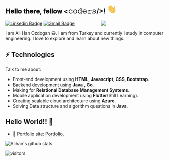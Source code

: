<h2> 𝐇𝐞𝐥𝐥𝐨 𝐭𝐡𝐞𝐫𝐞, 𝐟𝐞𝐥𝐥𝐨𝐰 <𝚌𝚘𝚍𝚎𝚛𝚜/>! <img src="https://raw.githubusercontent.com/ABSphreak/ABSphreak/master/gifs/Hi.gif" width="30px"></h2>

<img align='right' src='https://user-images.githubusercontent.com/5713670/87202985-820dcb80-c2b6-11ea-9f56-7ec461c497c3.gif' width='200"'>

[![Linkedin Badge](https://img.shields.io/badge/-alihanozdogan-blue?style=flat-square&logo=Linkedin&logoColor=white&link=https://www.linkedin.com/in/alihanozdogan/)](https://www.linkedin.com/in/ali-han-%C3%B6zdo%C4%9Fan-3013041aa/)
[![Gmail Badge](https://img.shields.io/badge/-aliilhanozdogan@gmail.com-c14438?style=flat-square&logo=Gmail&logoColor=white&link=mailto:aliilhanozdogan@gmail.com)](mailto:aliilhanozdogan@gmail.com)

I am Ali Han Ozdogan 😃. I am from Turkey and currently I study in computer engineering. I love to explore and learn about new things.
## ⚡ Technologies
Talk to me about:
- Front-end development using **HTML, Javascript, CSS, Bootstrap**.
- Backend development using **Java , Go**.
- Making for **Relational Database Management Systems**.
- Mobile application development using **Flutter**(Still Learning).
- Creating scalable cloud architecture using **Azure**.
- Solving Data structure and algorithm questions in **Java**.
## Hello World!! 🤔
- 🎯 Portfolio site: [Portfolio](https://alihanozdogan.github.io/portfolio/index.html).

![Alihan's github stats](https://github-readme-stats.vercel.app/api?username=alihanozdogan&hide=["issues"]&show_icons=true)

![visitors](https://visitor-badge.glitch.me/badge?page_id=alihanozdogan.alihanozdogan)
